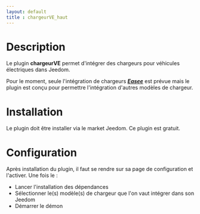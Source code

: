 ```yaml
---
layout: default
title : chargeurVE_haut
---
```

# Description

Le plugin **chargeurVE** permet d'intégrer des chargeurs pour véhicules électriques dans Jeedom.

Pour le moment, seule l'intégration de chargeurs ***[Easee](http://easee.com)*** est prévue mais le plugin est conçu pour permettre l'intégration d'autres modèles de chargeur.

# Installation
Le plugin doit être installer via le market Jeedom. Ce plugin est gratuit.

# Configuration
Après installation du plugin, il faut se rendre sur sa page de configuration et l'activer. 
Une fois le :
+ Lancer l'installation des dépendances
+ Sélectionner le(s) modèle(s) de chargeur que l'on vaut intégrer dans son Jeedom
+ Démarrer le démon
